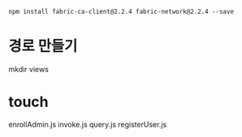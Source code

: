 `npm install fabric-ca-client@2.2.4 fabric-network@2.2.4 --save`
<br>

# 경로 만들기
mkdir views

# touch
enrollAdmin.js invoke.js query.js registerUser.js
